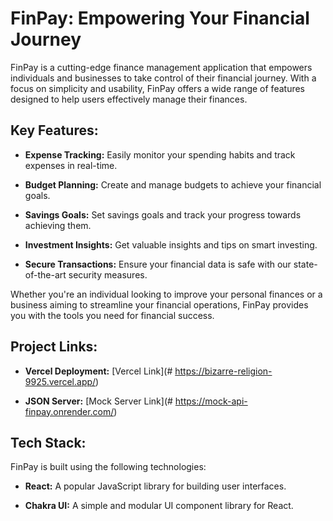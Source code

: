 # FinPay: Empowering Your Financial Journey

FinPay is a cutting-edge finance management application that empowers individuals and businesses to take control of their financial journey. With a focus on simplicity and usability, FinPay offers a wide range of features designed to help users effectively manage their finances.

## Key Features:

- **Expense Tracking:** Easily monitor your spending habits and track expenses in real-time.

- **Budget Planning:** Create and manage budgets to achieve your financial goals.

- **Savings Goals:** Set savings goals and track your progress towards achieving them.

- **Investment Insights:** Get valuable insights and tips on smart investing.

- **Secure Transactions:** Ensure your financial data is safe with our state-of-the-art security measures.

Whether you're an individual looking to improve your personal finances or a business aiming to streamline your financial operations, FinPay provides you with the tools you need for financial success.

## Project Links:

- **Vercel Deployment:** [Vercel Link](# https://bizarre-religion-9925.vercel.app/)

- **JSON Server:** [Mock Server Link](# https://mock-api-finpay.onrender.com/)

## Tech Stack:

FinPay is built using the following technologies:

- **React:** A popular JavaScript library for building user interfaces.

- **Chakra UI:** A simple and modular UI component library for React.
